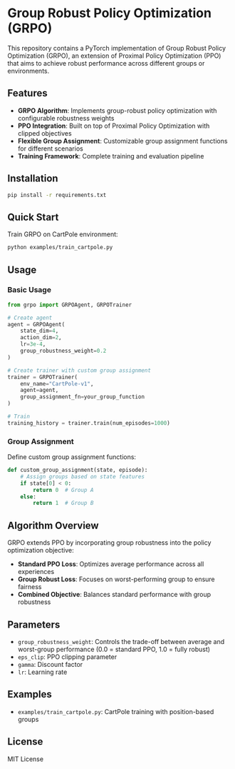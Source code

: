 # Group Robust Policy Optimization (GRPO)

This repository contains a PyTorch implementation of Group Robust Policy Optimization (GRPO), an extension of Proximal Policy Optimization (PPO) that aims to achieve robust performance across different groups or environments.

## Features

- **GRPO Algorithm**: Implements group-robust policy optimization with configurable robustness weights
- **PPO Integration**: Built on top of Proximal Policy Optimization with clipped objectives
- **Flexible Group Assignment**: Customizable group assignment functions for different scenarios
- **Training Framework**: Complete training and evaluation pipeline

## Installation

```bash
pip install -r requirements.txt
```

## Quick Start

Train GRPO on CartPole environment:

```bash
python examples/train_cartpole.py
```

## Usage

### Basic Usage

```python
from grpo import GRPOAgent, GRPOTrainer

# Create agent
agent = GRPOAgent(
    state_dim=4,
    action_dim=2,
    lr=3e-4,
    group_robustness_weight=0.2
)

# Create trainer with custom group assignment
trainer = GRPOTrainer(
    env_name="CartPole-v1",
    agent=agent,
    group_assignment_fn=your_group_function
)

# Train
training_history = trainer.train(num_episodes=1000)
```

### Group Assignment

Define custom group assignment functions:

```python
def custom_group_assignment(state, episode):
    # Assign groups based on state features
    if state[0] < 0:
        return 0  # Group A
    else:
        return 1  # Group B
```

## Algorithm Overview

GRPO extends PPO by incorporating group robustness into the policy optimization objective:

- **Standard PPO Loss**: Optimizes average performance across all experiences
- **Group Robust Loss**: Focuses on worst-performing group to ensure fairness
- **Combined Objective**: Balances standard performance with group robustness

## Parameters

- `group_robustness_weight`: Controls the trade-off between average and worst-group performance (0.0 = standard PPO, 1.0 = fully robust)
- `eps_clip`: PPO clipping parameter
- `gamma`: Discount factor
- `lr`: Learning rate

## Examples

- `examples/train_cartpole.py`: CartPole training with position-based groups

## License

MIT License